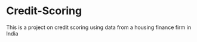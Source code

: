 # Credit-Scoring
This is a project on credit scoring using data from a housing finance firm in India
